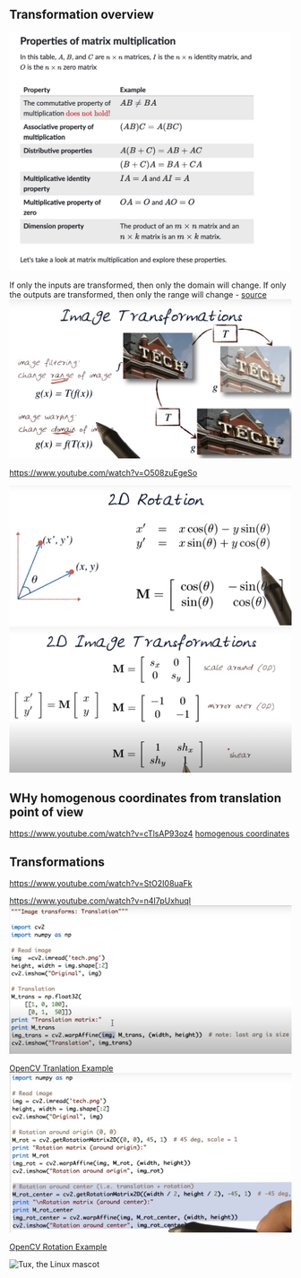 ## Transformation overview
![Tux, the Linux mascot](./images/matmul_prop.png)

 If only the inputs are transformed, then only the domain will change. If only
the outputs are transformed, then only the range will change - [source](https://web.ics.purdue.edu/~pdevlin/Traditional%20Class/Lesson%2022/Domain%20and%20Range%20of%20a%20Transformation.pdf)
![Tux, the Linux mascot](./images/transform.png)

https://www.youtube.com/watch?v=O508zuEgeSo

![Tux, the Linux mascot](./images/2d_rotation.png)
![Tux, the Linux mascot](./images/2d_transform.png)
## WHy homogenous coordinates from translation point of view
https://www.youtube.com/watch?v=cTlsAP93oz4
[homogenous coordinates](https://www.youtube.com/watch?v=JSLG8n_IY9s)

## Transformations
https://www.youtube.com/watch?v=StO2I08uaFk

https://www.youtube.com/watch?v=n4I7pUxhuqI
![Tux, the Linux mascot](./images/cv2_translation.png)

[OpenCV Tranlation Example](https://www.youtube.com/watch?v=n23GYiaP3kU)
![Tux, the Linux mascot](./images/cv2_rotation.png)

[OpenCV Rotation Example](https://www.youtube.com/watch?v=6xq3Rh5Q_jU)

![Tux, the Linux mascot](./images/matrix_sum.png)
